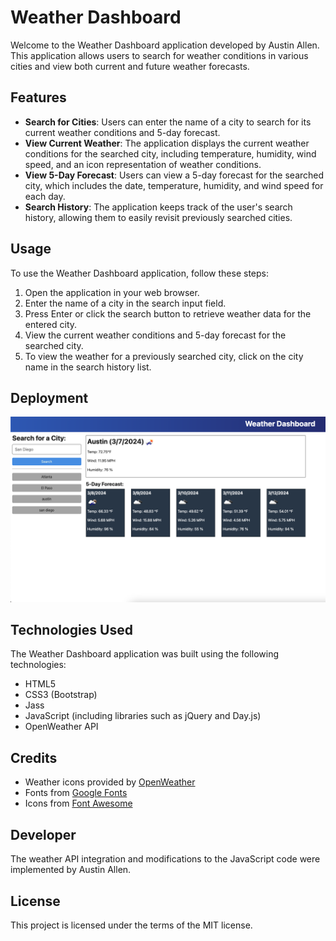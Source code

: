 # Weather Dashboard

Welcome to the Weather Dashboard application developed by Austin Allen. This application allows users to search for weather conditions in various cities and view both current and future weather forecasts.

## Features

- **Search for Cities**: Users can enter the name of a city to search for its current weather conditions and 5-day forecast.
- **View Current Weather**: The application displays the current weather conditions for the searched city, including temperature, humidity, wind speed, and an icon representation of weather conditions.
- **View 5-Day Forecast**: Users can view a 5-day forecast for the searched city, which includes the date, temperature, humidity, and wind speed for each day.
- **Search History**: The application keeps track of the user's search history, allowing them to easily revisit previously searched cities.

## Usage

To use the Weather Dashboard application, follow these steps:

1. Open the application in your web browser.
2. Enter the name of a city in the search input field.
3. Press Enter or click the search button to retrieve weather data for the entered city.
4. View the current weather conditions and 5-day forecast for the searched city.
5. To view the weather for a previously searched city, click on the city name in the search history list.

## Deployment
![Weather Dashboard](images/weatherboard.png)


## Technologies Used

The Weather Dashboard application was built using the following technologies:

- HTML5
- CSS3 (Bootstrap)
- Jass
- JavaScript (including libraries such as jQuery and Day.js)
- OpenWeather API

## Credits

- Weather icons provided by [OpenWeather](https://openweathermap.org/weather-conditions)
- Fonts from [Google Fonts](https://fonts.google.com/)
- Icons from [Font Awesome](https://fontawesome.com/)

## Developer

The weather API integration and modifications to the JavaScript code were implemented by Austin Allen.

## License

This project is licensed under the terms of the MIT license.